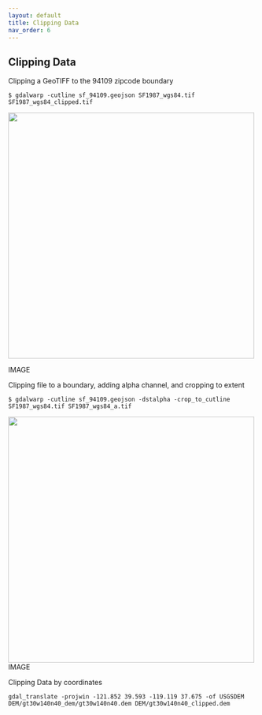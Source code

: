 ```yaml
---
layout: default
title: Clipping Data
nav_order: 6
---
```


## Clipping Data

Clipping a GeoTIFF to the 94109 zipcode boundary
```
$ gdalwarp -cutline sf_94109.geojson SF1987_wgs84.tif SF1987_wgs84_clipped.tif
```
<img src="https://raw.githubusercontent.com/kimdurante/intro-to-gdal/master/images/94109_crop.png" width="500">

IMAGE

Clipping file to a boundary, adding alpha channel, and cropping to extent
```
$ gdalwarp -cutline sf_94109.geojson -dstalpha -crop_to_cutline SF1987_wgs84.tif SF1987_wgs84_a.tif
```

<img src="https://raw.githubusercontent.com/kimdurante/intro-to-gdal/master/images/94109_alpha_c.png" width="500">
IMAGE

Clipping Data by coordinates
```
gdal_translate -projwin -121.852 39.593 -119.119 37.675 -of USGSDEM DEM/gt30w140n40_dem/gt30w140n40.dem DEM/gt30w140n40_clipped.dem
```

